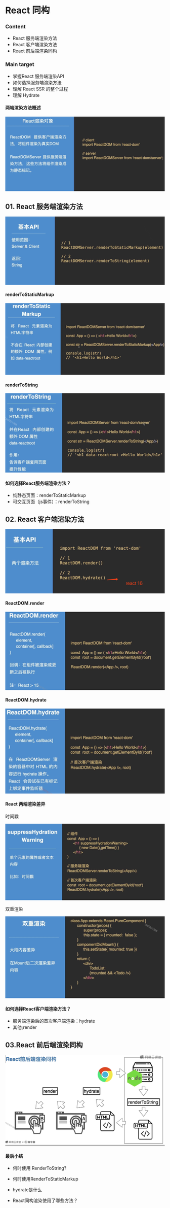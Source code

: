



# React 同构





### Content

+ React 服务端渲染方法
+ React 客户端渲染方法
+ React 前后端渲染同构



### Main target

+ 掌握React 服务端渲染API
+ 如何选择服务端渲染方法
+ 理解 React SSR 的整个过程
+ 理解 Hydrate



#### 两端渲染方法概述

![image-20201020144025276](./images/image-20201020144025276.png)



## 01. React 服务端渲染方法

![image-20201020144105801](./images/image-20201020144105801.png)

#### renderToStaticMarkup

![image-20201020144151453](./images/image-20201020144151453.png)



#### renderToString

![image-20201020144243737](./images/image-20201020144243737.png)

#### 如何选择React服务端渲染方法？

+ 纯静态页面：renderToStaticMarkup
+ 可交互页面（js事件）：renderToString



## 02. React 客户端渲染方法

![image-20201020144428591](./images/image-20201020144428591.png)

#### ReactDOM.render

![image-20201020144501904](./images/image-20201020144501904.png)



#### ReactDOM.hydrate

![image-20201020144549106](./images/image-20201020144549106.png)



#### React 两端渲染差异

时间戳

![image-20201020144745382](./images/image-20201020144745382.png)

双重渲染

![image-20201020144934840](./images/image-20201020144934840.png)



#### 如何选择React客户端渲染方法？

+ 服务端渲染后的首次客户端渲染：hydrate
+ 其他;render



## 03.React 前后端渲染同构

![image-20201020145247842](./images/image-20201020145247842.png)



#### 最后小结

+ 何时使用 RenderToString?

+ 何时使用RenderToStaticMarkup

+ hydrate是什么

+ React同构渲染使用了哪些方法？

  